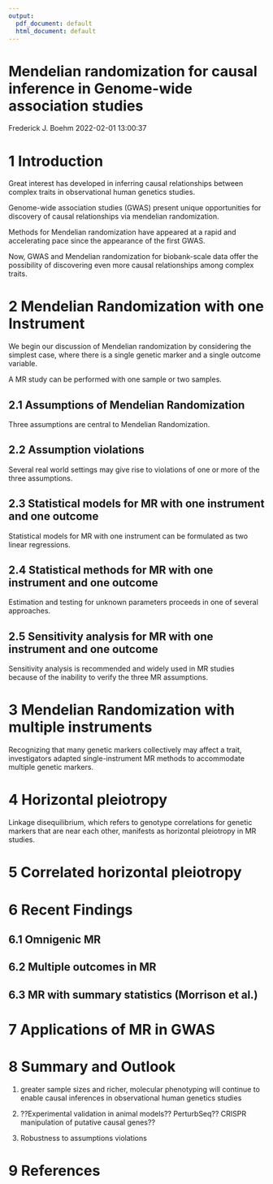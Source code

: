 ```yaml
---
output:
  pdf_document: default
  html_document: default
---
```

Mendelian randomization for causal inference in Genome-wide association
studies
================
Frederick J. Boehm
2022-02-01 13:00:37

# 1 Introduction

Great interest has developed in inferring causal relationships between
complex traits in observational human genetics studies.

Genome-wide association studies (GWAS) present unique opportunities for
discovery of causal relationships via mendelian randomization.

Methods for Mendelian randomization have appeared at a rapid and
accelerating pace since the appearance of the first GWAS.

Now, GWAS and Mendelian randomization for biobank-scale data offer the
possibility of discovering even more causal relationships among complex
traits.

# 2 Mendelian Randomization with one Instrument

We begin our discussion of Mendelian randomization by considering the
simplest case, where there is a single genetic marker and a single
outcome variable.

A MR study can be performed with one sample or two samples.

## 2.1 Assumptions of Mendelian Randomization

Three assumptions are central to Mendelian Randomization.

## 2.2 Assumption violations

Several real world settings may give rise to violations of one or more
of the three assumptions.

## 2.3 Statistical models for MR with one instrument and one outcome

Statistical models for MR with one instrument can be formulated as two
linear regressions.

## 2.4 Statistical methods for MR with one instrument and one outcome

Estimation and testing for unknown parameters proceeds in one of several
approaches.

## 2.5 Sensitivity analysis for MR with one instrument and one outcome

Sensitivity analysis is recommended and widely used in MR studies
because of the inability to verify the three MR assumptions.

# 3 Mendelian Randomization with multiple instruments

Recognizing that many genetic markers collectively may affect a trait,
investigators adapted single-instrument MR methods to accommodate
multiple genetic markers.

# 4 Horizontal pleiotropy

Linkage disequilibrium, which refers to genotype correlations for
genetic markers that are near each other, manifests as horizontal
pleiotropy in MR studies.

# 5 Correlated horizontal pleiotropy

# 6 Recent Findings

## 6.1 Omnigenic MR

## 6.2 Multiple outcomes in MR

## 6.3 MR with summary statistics (Morrison et al.)

# 7 Applications of MR in GWAS

# 8 Summary and Outlook

1.  greater sample sizes and richer, molecular phenotyping will continue
    to enable causal inferences in observational human genetics studies

2.  ??Experimental validation in animal models?? PerturbSeq?? CRISPR
    manipulation of putative causal genes??

3.  Robustness to assumptions violations

# 9 References
